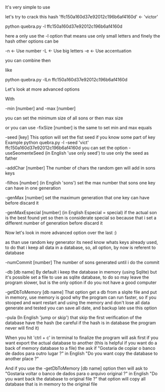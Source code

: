 It's very simple to use

let's try to crack this hash 'ffc150a160d37e92012c196b6af4160d' <- 'victor'

python quebra.py -l ffc150a160d37e92012c196b6af4160d

here a only use the -l option that means use only small letters and finely the hash other options can be

-n <- Use number
-L <- Use big letters
-e <- Use accentuation

you can combine then

like

python quebra.py -lLn ffc150a160d37e92012c196b6af4160d

Let's look at more advanced options

With

-min [number] and -max [number]

you can set the minimum size of all sons or then max size

or you can use -fixSize [number] is the same to set min and max equals

-seed [key] This option will set the fist seed if you know some part of key Example
python quebra.py -l -seed 'vict' ffc150a160d37e92012c196b6af4160d
you can set the option -useSeomenteSeed (in English 'use only seed') to use only the seed as father

-addChar [number] The number of chars the random gen will add in sons keys

-filhos [number] (in English 'sons') set the max number that sons one key can have in one generation

-genMax [number] set the maximum generation that one key can have before discard it

-genMaxEspecial [number] (in English Especial = special) if the actual son is the best found yet so then is considerate special so because that i set a different number of generation before discard it

Now let's look in more advanced option over the last :)

as than use random key generator its need know whats keys already used, to do that i keep all data in a database, so, all option, by now is referent to database

-numCommit [number] The number of sons generated until i do the commit

-db [db name] By default i keep the database in memory (using Sqlite) but it's possible set a file to use as sqlite database, to do so may leave the program slower, but is the only option if do you not have a good computer

-getDbToMemory [db name] That option get a db from a slqite file and put in memory, use memory is good why the program can run faster, so if you stooped and want restart and using the memory and don't lose all data generate and tested you can save all date, and backup late use this option

-pula (In English 'jump or skip') that skip the first verification of the database have the hash (be careful if the hash is in database the program never will find it)

When you hit 'ctrl + c' in terminal to finalize the program will ask first if you want export the actual database to another (this is helpful if you want do a back of memory database to a file) the ask if "Gostaria de copiar o banco de dados para outro lugar ?" in English "Do you want copy the database to another place ?"

And if you use the -getDbToMemory [db name] option then will ask to "Gostaria voltar o banco de dados para o arquivo original ?" in English "Do you want back the database to original file ?" that option will copy all database that is in memory to the original file
